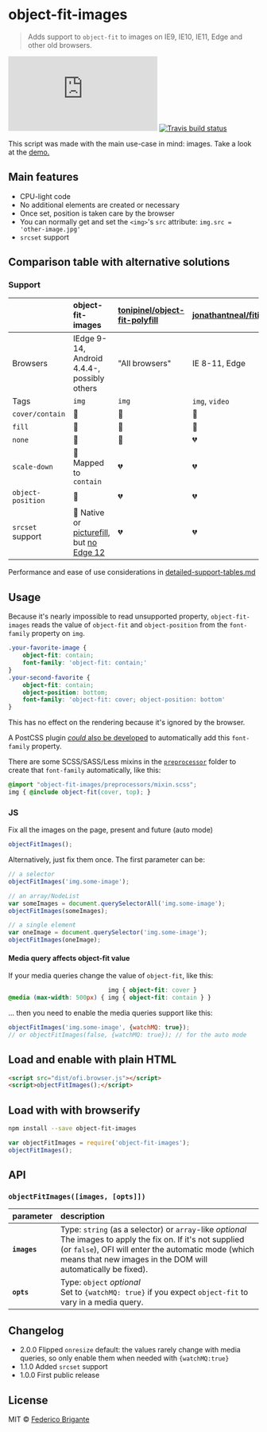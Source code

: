 # object-fit-images

> Adds support to `object-fit` to images on IE9, IE10, IE11, Edge and other old browsers.

[![gzipped size](https://badges.herokuapp.com/size/github/bfred-it/object-fit-images/gh-pages/dist/ofi.browser.js?gzip=true&label=gzipped%20size)](#readme) [![Travis build status](https://api.travis-ci.org/bfred-it/object-fit-images.svg?branch=gh-pages)](https://travis-ci.org/bfred-it/object-fit-images) 

This script was made with the main use-case in mind: images. Take a look at the [demo.](http://bfred-it.github.io/object-fit-images/demo.html) 

## Main features

- CPU-light code
- No additional elements are created or necessary
- Once set, position is taken care by the browser
- You can normally get and set the `<img>`'s `src` attribute: `img.src = 'other-image.jpg'`
- `srcset` support

## Comparison table with alternative solutions

### Support

|                                 | object-fit-images                                              | [tonipinel/object-fit-polyfill](https://github.com/tonipinel/object-fit-polyfill)           | [jonathantneal/fitie](https://github.com/jonathantneal/fitie)
:---                              | :---                                                           | :---                                                                                        | :---
Browsers                          | IEdge 9-14, Android 4.4.4-, possibly others                    | "All browsers"                                                                              | IE 8-11, Edge
Tags                              | `img`                                                          | `img`                                                                                       | `img`, `video`
`cover/contain`                   | 💚                                                              | 💚                                                                                           | 💚
`fill`                            | 💚                                                              | 💚                                                                                           | 💚
`none`                            | 💚                                                              | 💚                                                                                           | 💔
`scale-down`                      | 💛 Mapped to `contain`                                          | 💔                                                                                           | 💔
`object-position`                 | 💚                                                              | 💔                                                                                           | 💔
`srcset` support                  | 💚 Native or [picturefill](https://github.com/scottjehl/picturefill), but [no Edge 12](detailed-support-tables.md#responsive-images-support)                                                              | 💔                                                                                           | 💔

Performance and ease of use considerations in [detailed-support-tables.md](detailed-support-tables.md#additional-comparisons-with-alternatives)

## Usage

Because it's nearly impossible to read unsupported property, `object-fit-images` reads the value of `object-fit` and `object-position` from the `font-family` property on `img`.

```css
.your-favorite-image {
	object-fit: contain;
	font-family: 'object-fit: contain;'
}
.your-second-favorite {
	object-fit: contain;
	object-position: bottom;
	font-family: 'object-fit: cover; object-position: bottom'
}
```

This has no effect on the rendering because it's ignored by the browser.

A PostCSS plugin [*could* also be developed](https://github.com/bfred-it/object-fit-images/issues/1) to automatically add this `font-family` property.

There are some SCSS/SASS/Less mixins in the [`preprocessor`](/preprocessors) folder to create that `font-family` automatically, like this:

```scss
@import "object-fit-images/preprocessors/mixin.scss";
img { @include object-fit(cover, top); }
```

### JS

Fix all the images on the page, present and future (auto mode)

```js
objectFitImages();
```

Alternatively, just fix them once. The first parameter can be:

```js
// a selector
objectFitImages('img.some-image');

// an array/NodeList
var someImages = document.querySelectorAll('img.some-image');
objectFitImages(someImages);

// a single element
var oneImage = document.querySelector('img.some-image');
objectFitImages(oneImage);
```

#### Media query affects object-fit value

If your media queries change the value of `object-fit`, like this:

```css
                            img { object-fit: cover }
@media (max-width: 500px) { img { object-fit: contain } }
```

... then you need to enable the media queries support like this:

```js
objectFitImages('img.some-image', {watchMQ: true});
// or objectFitImages(false, {watchMQ: true}); // for the auto mode
```

## Load and enable with plain HTML

```html
<script src="dist/ofi.browser.js"></script>
<script>objectFitImages();</script>
```

## Load with with browserify

```sh
npm install --save object-fit-images
```

```js
var objectFitImages = require('object-fit-images');
objectFitImages();
```

## API

### `objectFitImages([images, [opts]])`

parameter                         | description
:---                              | :---
**`images`**                      | Type: `string` (as a selector) or `array`-like *optional* <br> The images to apply the fix on. If it's not supplied (or `false`), OFI will enter the automatic mode (which means that new images in the DOM will automatically be fixed).
**`opts`**                        | Type: `object` *optional* <br> Set to `{watchMQ: true}` if you expect `object-fit` to vary in a media query.


## Changelog

* 2.0.0 Flipped `onresize` default: the values rarely change with media queries, so only enable them when needed with `{watchMQ:true}`
* 1.1.0 Added `srcset` support
* 1.0.0 First public release

## License

MIT © [Federico Brigante](http://twitter.com/bfred_it)
